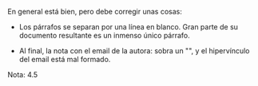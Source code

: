 En general está bien, pero debe corregir unas cosas:

- Los párrafos se separan por una línea en blanco. Gran parte de su documento resultante es un inmenso único párrafo.

- Al final, la nota con el email de la autora: sobra un "\", y el hipervínculo del email está mal formado.

Nota: 4.5
